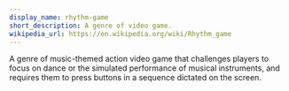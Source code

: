 ```yaml
---
display_name: rhythm-game
short_description: A genre of video game.
wikipedia_url: https://en.wikipedia.org/wiki/Rhythm_game
---
```

A genre of music-themed action video game that challenges players to focus on dance or the simulated performance of musical instruments, and requires them to press buttons in a sequence dictated on the screen.